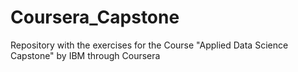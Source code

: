 # Coursera_Capstone
Repository with the exercises for the Course "Applied Data Science Capstone" by IBM through Coursera
